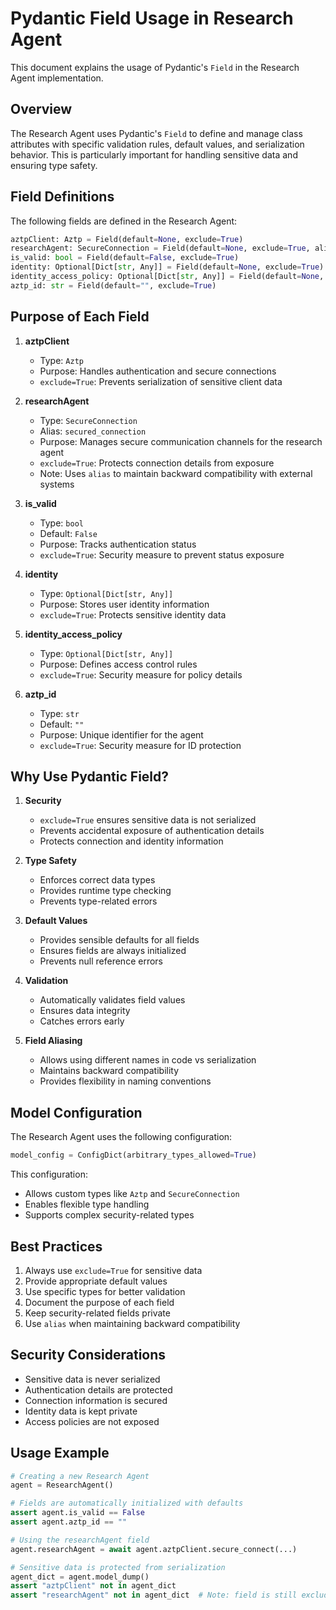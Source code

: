 # Pydantic Field Usage in Research Agent

This document explains the usage of Pydantic's `Field` in the Research Agent implementation.

## Overview

The Research Agent uses Pydantic's `Field` to define and manage class attributes with specific validation rules, default values, and serialization behavior. This is particularly important for handling sensitive data and ensuring type safety.

## Field Definitions

The following fields are defined in the Research Agent:

```python
aztpClient: Aztp = Field(default=None, exclude=True)
researchAgent: SecureConnection = Field(default=None, exclude=True, alias="secured_connection")
is_valid: bool = Field(default=False, exclude=True)
identity: Optional[Dict[str, Any]] = Field(default=None, exclude=True)
identity_access_policy: Optional[Dict[str, Any]] = Field(default=None, exclude=True)
aztp_id: str = Field(default="", exclude=True)
```

## Purpose of Each Field

1. **aztpClient**

   - Type: `Aztp`
   - Purpose: Handles authentication and secure connections
   - `exclude=True`: Prevents serialization of sensitive client data

2. **researchAgent**

   - Type: `SecureConnection`
   - Alias: `secured_connection`
   - Purpose: Manages secure communication channels for the research agent
   - `exclude=True`: Protects connection details from exposure
   - Note: Uses `alias` to maintain backward compatibility with external systems

3. **is_valid**

   - Type: `bool`
   - Default: `False`
   - Purpose: Tracks authentication status
   - `exclude=True`: Security measure to prevent status exposure

4. **identity**

   - Type: `Optional[Dict[str, Any]]`
   - Purpose: Stores user identity information
   - `exclude=True`: Protects sensitive identity data

5. **identity_access_policy**

   - Type: `Optional[Dict[str, Any]]`
   - Purpose: Defines access control rules
   - `exclude=True`: Security measure for policy details

6. **aztp_id**
   - Type: `str`
   - Default: `""`
   - Purpose: Unique identifier for the agent
   - `exclude=True`: Security measure for ID protection

## Why Use Pydantic Field?

1. **Security**

   - `exclude=True` ensures sensitive data is not serialized
   - Prevents accidental exposure of authentication details
   - Protects connection and identity information

2. **Type Safety**

   - Enforces correct data types
   - Provides runtime type checking
   - Prevents type-related errors

3. **Default Values**

   - Provides sensible defaults for all fields
   - Ensures fields are always initialized
   - Prevents null reference errors

4. **Validation**

   - Automatically validates field values
   - Ensures data integrity
   - Catches errors early

5. **Field Aliasing**
   - Allows using different names in code vs serialization
   - Maintains backward compatibility
   - Provides flexibility in naming conventions

## Model Configuration

The Research Agent uses the following configuration:

```python
model_config = ConfigDict(arbitrary_types_allowed=True)
```

This configuration:

- Allows custom types like `Aztp` and `SecureConnection`
- Enables flexible type handling
- Supports complex security-related types

## Best Practices

1. Always use `exclude=True` for sensitive data
2. Provide appropriate default values
3. Use specific types for better validation
4. Document the purpose of each field
5. Keep security-related fields private
6. Use `alias` when maintaining backward compatibility

## Security Considerations

- Sensitive data is never serialized
- Authentication details are protected
- Connection information is secured
- Identity data is kept private
- Access policies are not exposed

## Usage Example

```python
# Creating a new Research Agent
agent = ResearchAgent()

# Fields are automatically initialized with defaults
assert agent.is_valid == False
assert agent.aztp_id == ""

# Using the researchAgent field
agent.researchAgent = await agent.aztpClient.secure_connect(...)

# Sensitive data is protected from serialization
agent_dict = agent.model_dump()
assert "aztpClient" not in agent_dict
assert "researchAgent" not in agent_dict  # Note: field is still excluded
```
